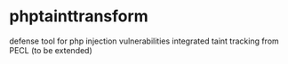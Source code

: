phptainttransform
=================

defense tool for php injection vulnerabilities
integrated taint tracking from PECL (to be extended)
